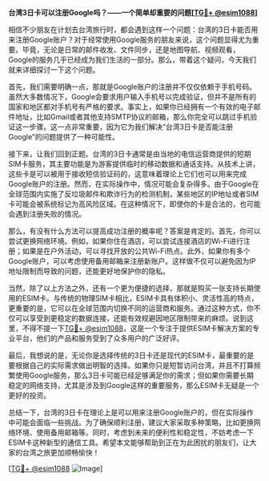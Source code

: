 **台湾3日卡可以注册Google吗？——一个简单却重要的问题[[TG💪+ @esim1088](https://t.me/s/esim1088)]**

相信不少朋友在计划去台湾旅行时，都会遇到这样一个问题：台湾的3日卡能否用来注册Google账户？对于经常使用Google服务的朋友来说，这个问题显得尤为重要。毕竟，无论是日常的邮件收发、文件同步，还是地图导航、视频观看，Google的服务几乎已经成为我们生活的一部分。那么，带着这个疑问，今天我们就来详细探讨一下这个问题。

首先，我们需要明确一点，那就是Google账户的注册并不仅仅依赖于手机号码。虽然大多数情况下，Google会要求用户输入手机号以完成验证，但并不是所有的国家和地区都对手机号有严格的要求。事实上，如果你已经拥有一个有效的电子邮件地址，比如Gmail或者其他支持SMTP协议的邮箱，那么你完全可以跳过手机验证这一步骤。这一点非常重要，因为它为我们解决“台湾3日卡是否能注册Google”的问题提供了一种可能性。

接下来，让我们回到正题。台湾的3日卡通常是由当地的电信运营商提供的短期SIM卡服务，其主要功能是为游客提供临时的移动数据和通话支持。从技术上讲，这些卡是可以被用于接收短信验证码的，这意味着理论上它们也可以用来完成Google账户的注册。然而，在实际操作中，情况可能会复杂得多。由于Google在全球范围内实施了反垃圾邮件和欺诈行为的检测机制，某些地区的IP地址或者SIM卡可能会被系统标记为高风险区域。在这种情况下，即使你的卡是合法的，也可能会遇到注册失败的情况。

那么，有没有什么方法可以提高成功注册的概率呢？答案是肯定的。首先，你可以尝试更换网络环境。例如，如果你住在酒店，可以尝试连接酒店的Wi-Fi进行注册；如果是在户外活动，可以寻找开放的公共Wi-Fi热点。此外，如果你有多个Google账户，可以考虑使用备用邮箱来注册新账户。这样做不仅可以避免因为IP地址限制而导致的问题，还能更好地保护你的隐私。

当然，除了以上方法之外，还有一个更为便捷的选择，那就是购买一张支持长期使用的ESIM卡。与传统的物理SIM卡相比，ESIM卡具有体积小、灵活性高的特点，更重要的是，它可以在全球范围内切换不同的运营商和服务。通过这种方式，你不仅可以享受到更稳定的数据连接，还能有效规避因地区限制带来的麻烦。说到这里，不得不提一下[TG💪+ @esim1088](https://t.me/s/esim1088)，这是一个专注于提供ESIM卡解决方案的专业平台，他们的产品和服务受到了众多用户的广泛好评。

最后，我想说的是，无论你是选择传统的3日卡还是现代的ESIM卡，最重要的是要根据自己的实际需求做出明智的选择。如果你只是短暂访问台湾，并且不打算频繁使用Google服务，那么3日卡可能已经足够满足你的需求；但如果你需要长期稳定的网络支持，尤其是涉及到Google这样的重要服务，那么ESIM卡无疑是一个更好的投资。

总结一下，台湾的3日卡在理论上是可以用来注册Google账户的，但在实际操作中可能会面临一些挑战。为了确保顺利注册，建议大家采取多种策略，比如更换网络环境、使用备用邮箱等。同时，考虑到未来的便利性和稳定性，不妨考虑一下ESIM卡这种新型的通信工具。希望本文能够帮助到正在为此困扰的朋友们，让大家的台湾之旅更加顺畅愉快！

[[TG💪+ @esim1088](https://t.me/s/esim1088) ![Image](https://i.postimg.cc/4NQfJmqS/Snipaste-2025-05-13-00-14-12.png)]